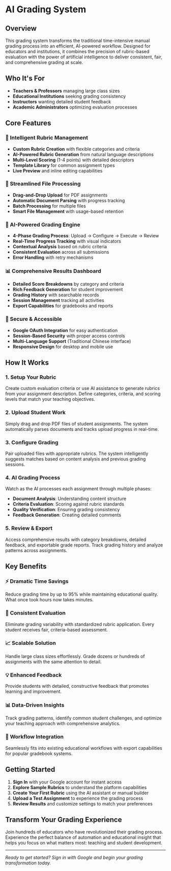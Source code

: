 # AI Grading System

## Overview

This grading system transforms the traditional time-intensive manual grading process into an efficient, AI-powered workflow. Designed for educators and institutions, it combines the precision of rubric-based evaluation with the power of artificial intelligence to deliver consistent, fair, and comprehensive grading at scale.

## Who It's For

- **Teachers & Professors** managing large class sizes
- **Educational Institutions** seeking grading consistency
- **Instructors** wanting detailed student feedback
- **Academic Administrators** optimizing evaluation processes

## Core Features

### 🎯 Intelligent Rubric Management
- **Custom Rubric Creation** with flexible categories and criteria
- **AI-Powered Rubric Generation** from natural language descriptions
- **Multi-Level Scoring** (1-4 points) with detailed descriptors
- **Template Library** for common assignment types
- **Live Preview** and inline editing capabilities

### 📁 Streamlined File Processing
- **Drag-and-Drop Upload** for PDF assignments
- **Automatic Document Parsing** with progress tracking
- **Batch Processing** for multiple files
- **Smart File Management** with usage-based retention

### 🤖 AI-Powered Grading Engine
- **4-Phase Grading Process**: Upload → Configure → Execute → Review
- **Real-Time Progress Tracking** with visual indicators
- **Contextual Analysis** based on rubric criteria
- **Consistent Evaluation** across all submissions
- **Error Handling** with retry mechanisms

### 📊 Comprehensive Results Dashboard
- **Detailed Score Breakdowns** by category and criteria
- **Rich Feedback Generation** for student improvement
- **Grading History** with searchable records
- **Session Management** tracking all activities
- **Export Capabilities** for gradebooks and reports

### 🔐 Secure & Accessible
- **Google OAuth Integration** for easy authentication
- **Session-Based Security** with proper access controls
- **Multi-Language Support** (Traditional Chinese interface)
- **Responsive Design** for desktop and mobile use

## How It Works

### 1. **Setup Your Rubric**
Create custom evaluation criteria or use AI assistance to generate rubrics from your assignment description. Define categories, criteria, and scoring levels that match your teaching objectives.

### 2. **Upload Student Work**
Simply drag and drop PDF files of student assignments. The system automatically parses documents and tracks upload progress in real-time.

### 3. **Configure Grading**
Pair uploaded files with appropriate rubrics. The system intelligently suggests matches based on content analysis and previous grading sessions.

### 4. **AI Grading Process**
Watch as the AI processes each assignment through multiple phases:
- **Document Analysis**: Understanding content structure
- **Criteria Evaluation**: Scoring against rubric standards  
- **Quality Verification**: Ensuring grading consistency
- **Feedback Generation**: Creating detailed comments

### 5. **Review & Export**
Access comprehensive results with category breakdowns, detailed feedback, and exportable grade reports. Track grading history and analyze patterns across assignments.

## Key Benefits

### ⚡ **Dramatic Time Savings**
Reduce grading time by up to 95% while maintaining educational quality. What once took hours now takes minutes.

### 🎯 **Consistent Evaluation**
Eliminate grading variability with standardized rubric application. Every student receives fair, criteria-based assessment.

### 📈 **Scalable Solution**
Handle large class sizes effortlessly. Grade dozens or hundreds of assignments with the same attention to detail.

### 💡 **Enhanced Feedback**
Provide students with detailed, constructive feedback that promotes learning and improvement.

### 📊 **Data-Driven Insights**
Track grading patterns, identify common student challenges, and optimize your teaching approach with comprehensive analytics.

### 🔄 **Workflow Integration**
Seamlessly fits into existing educational workflows with export capabilities for popular gradebook systems.

## Getting Started

1. **Sign In** with your Google account for instant access
2. **Explore Sample Rubrics** to understand the platform capabilities
3. **Create Your First Rubric** using the AI assistant or manual builder
4. **Upload a Test Assignment** to experience the grading process
5. **Review Results** and customize settings to match your preferences

## Transform Your Grading Experience

Join hundreds of educators who have revolutionized their grading process. Experience the perfect balance of automation and educational insight that helps you focus on what matters most: teaching and student development.

---

*Ready to get started? Sign in with Google and begin your grading transformation today.*